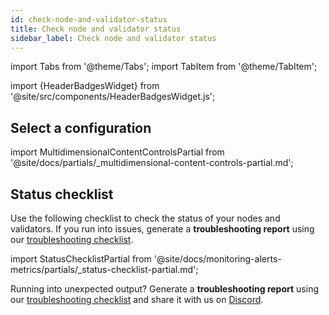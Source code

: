 ```yaml
---
id: check-node-and-validator-status
title: Check node and validator status
sidebar_label: Check node and validator status
---
```


import Tabs from '@theme/Tabs';
import TabItem from '@theme/TabItem';

import {HeaderBadgesWidget} from '@site/src/components/HeaderBadgesWidget.js';

<HeaderBadgesWidget />

<div className='status-guide'>

## Select a configuration 

import MultidimensionalContentControlsPartial from '@site/docs/partials/_multidimensional-content-controls-partial.md';

<MultidimensionalContentControlsPartial />

## Status checklist

Use the following checklist to check the status of your nodes and validators. If you run into issues, generate a **troubleshooting report** using our [troubleshooting checklist](/troubleshooting/troubleshooting.md).

import StatusChecklistPartial from '@site/docs/monitoring-alerts-metrics/partials/_status-checklist-partial.md';

<StatusChecklistPartial />

Running into unexpected output? Generate a **troubleshooting report** using our [troubleshooting checklist](/troubleshooting/troubleshooting.md) and share it with us on [Discord](https://discord.gg/prysm).

</div>

<br />



